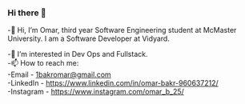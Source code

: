 ### Hi there 👋
-👋 Hi, I’m Omar, third year Software Engineering student at McMaster University. I am a Software Developer at Vidyard.

-👀 I’m interested in Dev Ops and Fullstack.  
-📫 How to reach me:  
-Email - 1bakromar@gmail.com  
-LinkedIn - https://www.linkedin.com/in/omar-bakr-960637212/  
-Instagram - https://www.instagram.com/omar_b_25/  

